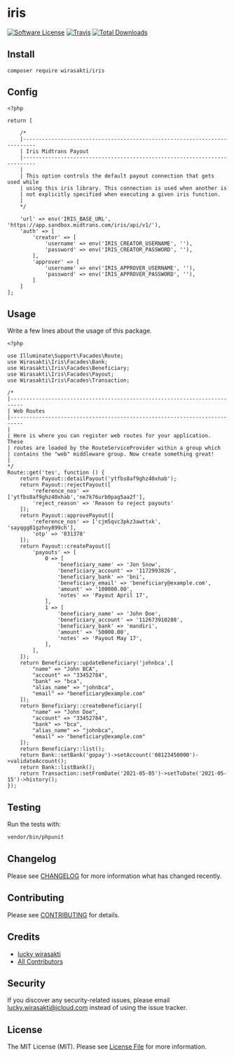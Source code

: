 # iris

[![Software License](https://img.shields.io/badge/license-MIT-brightgreen.svg?style=flat-square)](LICENSE.md)
[![Travis](https://img.shields.io/travis/wirasakti/iris.svg?style=flat-square)]()
[![Total Downloads](https://img.shields.io/packagist/dt/wirasakti/iris.svg?style=flat-square)](https://packagist.org/packages/wirasakti/iris)

## Install
`composer require wirasakti/iris`

## Config
```
<?php

return [

    /*
    |--------------------------------------------------------------------------
    | Iris Midtrans Payout
    |--------------------------------------------------------------------------
    |
    | This option controls the default payout connection that gets used while
    | using this iris library. This connection is used when another is
    | not explicitly specified when executing a given iris function.
    |
    */

    'url' => env('IRIS_BASE_URL', 'https://app.sandbox.midtrans.com/iris/api/v1/'),
    'auth' => [
        'creator' => [
            'username' => env('IRIS_CREATOR_USERNAME', ''),
            'password' => env('IRIS_CREATOR_PASSWORD', ''),
        ],
        'approver' => [
            'username' => env('IRIS_APPROVER_USERNAME', ''),
            'password' => env('IRIS_APPROVER_PASSWORD', ''),
        ]
    ]
];
```

## Usage
Write a few lines about the usage of this package.
```
<?php

use Illuminate\Support\Facades\Route;
use Wirasakti\Iris\Facades\Bank;
use Wirasakti\Iris\Facades\Beneficiary;
use Wirasakti\Iris\Facades\Payout;
use Wirasakti\Iris\Facades\Transaction;

/*
|--------------------------------------------------------------------------
| Web Routes
|--------------------------------------------------------------------------
|
| Here is where you can register web routes for your application. These
| routes are loaded by the RouteServiceProvider within a group which
| contains the "web" middleware group. Now create something great!
|
*/
Route::get('tes', function () {
    return Payout::detailPayout('ytfbs8af9ghz40xhab');
    return Payout::rejectPayout([
        'reference_nos' => ['ytfbs8af9ghz40xhab','ne7k76urb0pag5aa2f'],
        'reject_reason' => 'Reason to reject payouts'
    ]);
    return Payout::approvePayout([
        'reference_nos' => ['cjm5qvc3pkz3awttxk', 'sayqgg81gzhny899ch'],
        'otp' => '031378'
    ]);
    return Payout::createPayout([
        'payouts' => [
            0 => [
                'beneficiary_name' => 'Jon Snow',
                'beneficiary_account' => '1172993826',
                'beneficiary_bank' => 'bni',
                'beneficiary_email' => 'beneficiary@example.com',
                'amount' => '100000.00',
                'notes' => 'Payout April 17',
            ],
            1 => [
                'beneficiary_name' => 'John Doe',
                'beneficiary_account' => '112673910288',
                'beneficiary_bank' => 'mandiri',
                'amount' => '50000.00',
                'notes' => 'Payout May 17',
            ],
        ],
    ]);
    return Beneficiary::updateBeneficiary('johnbca',[
        "name" => "John BCA",
        "account" => "33452784",
        "bank" => "bca",
        "alias_name" => "johnbca",
        "email" => "beneficiary@example.com"
    ]);
    return Beneficiary::createBeneficiary([
        "name" => "John Doe",
        "account" => "33452784",
        "bank" => "bca",
        "alias_name" => "johnbca",
        "email" => "beneficiary@example.com"
    ]);
    return Beneficiary::list();
    return Bank::setBank('gopay')->setAccount('08123450000')->validateAccount();
    return Bank::listBank();
    return Transaction::setFromDate('2021-05-05')->setToDate('2021-05-15')->history();
});
```

## Testing
Run the tests with:

``` bash
vendor/bin/phpunit
```

## Changelog
Please see [CHANGELOG](CHANGELOG.md) for more information what has changed recently.

## Contributing
Please see [CONTRIBUTING](CONTRIBUTING.md) for details.

## Credits

- [lucky wirasakti](https://github.com/wirasakti)
- [All Contributors](https://github.com/wirasakti/iris/contributors)

## Security
If you discover any security-related issues, please email lucky.wirasakti@icloud.com instead of using the issue tracker.

## License
The MIT License (MIT). Please see [License File](/LICENSE.md) for more information.
